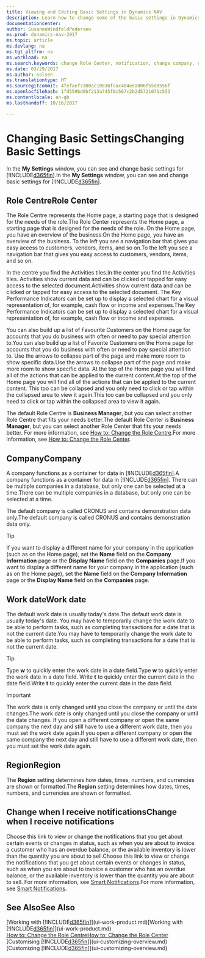 ```yaml
---
title: Viewing and Editing Basic Settings in Dynamics NAV
description: Learn how to change some of the basic settings in Dynamics NAV, for example, the Role Centre, company, or the work date.
documentationcenter: 
author: SusanneWindfeldPedersen
ms.prod: dynamics-nav-2017
ms.topic: article
ms.devlang: na
ms.tgt_pltfrm: na
ms.workload: na
ms.search.keywords: change Role Center, notification, change company, change work date
ms.date: 03/29/2017
ms.author: solsen
ms.translationtype: HT
ms.sourcegitcommit: 4fefaef7380ac10836fcac404eea006f55d8556f
ms.openlocfilehash: 1fd559bd0bf213a745f0c567c2b2d5721071c553
ms.contentlocale: en-gb
ms.lasthandoff: 10/16/2017

---
```

# <a name="changing-basic-settings"></a><span data-ttu-id="9c1f0-103">Changing Basic Settings</span><span class="sxs-lookup"><span data-stu-id="9c1f0-103">Changing Basic Settings</span></span>
<span data-ttu-id="9c1f0-104">In the **My Settings** window, you can see and change basic settings for [!INCLUDE[d365fin](includes/d365fin_md.md)].</span><span class="sxs-lookup"><span data-stu-id="9c1f0-104">In the **My Settings** window, you can see and change basic settings for [!INCLUDE[d365fin](includes/d365fin_md.md)].</span></span>  

## <a name="role-center"></a><span data-ttu-id="9c1f0-105">Role Centre</span><span class="sxs-lookup"><span data-stu-id="9c1f0-105">Role Center</span></span>
<span data-ttu-id="9c1f0-106">The Role Centre represents the Home page, a starting page that is designed for the needs of the role.</span><span class="sxs-lookup"><span data-stu-id="9c1f0-106">The Role Center represents the Home page, a starting page that is designed for the needs of the role.</span></span> <span data-ttu-id="9c1f0-107">On the Home page, you have an overview of the business.</span><span class="sxs-lookup"><span data-stu-id="9c1f0-107">On the Home page, you have an overview of the business.</span></span> <span data-ttu-id="9c1f0-108">To the left you see a navigation bar that gives you easy access to customers, vendors, items, and so on.</span><span class="sxs-lookup"><span data-stu-id="9c1f0-108">To the left you see a navigation bar that gives you easy access to customers, vendors, items, and so on.</span></span>

<span data-ttu-id="9c1f0-109">In the centre you find the Activities tiles.</span><span class="sxs-lookup"><span data-stu-id="9c1f0-109">In the center you find the Activities tiles.</span></span> <span data-ttu-id="9c1f0-110">Activities show current data and can be clicked or tapped for easy access to the selected document.</span><span class="sxs-lookup"><span data-stu-id="9c1f0-110">Activities show current data and can be clicked or tapped for easy access to the selected document.</span></span> <span data-ttu-id="9c1f0-111">The Key Performance Indicators can be set up to display a selected chart for a visual representation of, for example, cash flow or income and expenses.</span><span class="sxs-lookup"><span data-stu-id="9c1f0-111">The Key Performance Indicators can be set up to display a selected chart for a visual representation of, for example, cash flow or income and expenses.</span></span>

<span data-ttu-id="9c1f0-112">You can also build up a list of Favourite Customers on the Home page for accounts that you do business with often or need to pay special attention to.</span><span class="sxs-lookup"><span data-stu-id="9c1f0-112">You can also build up a list of Favorite Customers on the Home page for accounts that you do business with often or need to pay special attention to.</span></span> <span data-ttu-id="9c1f0-113">Use the arrows to collapse part of the page and make more room to show specific data.</span><span class="sxs-lookup"><span data-stu-id="9c1f0-113">Use the arrows to collapse part of the page and make more room to show specific data.</span></span> <span data-ttu-id="9c1f0-114">At the top of the Home page you will find all of the actions that can be applied to the current content.</span><span class="sxs-lookup"><span data-stu-id="9c1f0-114">At the top of the Home page you will find all of the actions that can be applied to the current content.</span></span> <span data-ttu-id="9c1f0-115">This too can be collapsed and you only need to click or tap within the collapsed area to view it again.</span><span class="sxs-lookup"><span data-stu-id="9c1f0-115">This too can be collapsed and you only need to click or tap within the collapsed area to view it again.</span></span>

<span data-ttu-id="9c1f0-116">The default Role Centre is **Business Manager**, but you can select another Role Centre that fits your needs better.</span><span class="sxs-lookup"><span data-stu-id="9c1f0-116">The default Role Center is **Business Manager**, but you can select another Role Center that fits your needs better.</span></span> <span data-ttu-id="9c1f0-117">For more information, see [How to: Change the Role Centre](change-role.md).</span><span class="sxs-lookup"><span data-stu-id="9c1f0-117">For more information, see [How to: Change the Role Center](change-role.md).</span></span>

## <a name="company"></a><span data-ttu-id="9c1f0-118">Company</span><span class="sxs-lookup"><span data-stu-id="9c1f0-118">Company</span></span>
<span data-ttu-id="9c1f0-119">A company functions as a container for data in [!INCLUDE[d365fin](includes/d365fin_md.md)].</span><span class="sxs-lookup"><span data-stu-id="9c1f0-119">A company functions as a container for data in [!INCLUDE[d365fin](includes/d365fin_md.md)].</span></span> <span data-ttu-id="9c1f0-120">There can be multiple companies in a database, but only one can be selected at a time.</span><span class="sxs-lookup"><span data-stu-id="9c1f0-120">There can be multiple companies in a database, but only one can be selected at a time.</span></span>

<span data-ttu-id="9c1f0-121">The default company is called CRONUS and contains demonstration data only.</span><span class="sxs-lookup"><span data-stu-id="9c1f0-121">The default company is called CRONUS and contains demonstration data only.</span></span>

> [!TIP]  
>   <span data-ttu-id="9c1f0-122">If you want to display a different name for your company in the application (such as on the Home page), set the **Name** field on the **Company Information** page or the **Display Name** field on the **Companies** page.</span><span class="sxs-lookup"><span data-stu-id="9c1f0-122">If you want to display a different name for your company in the application (such as on the Home page), set the **Name** field on the **Company Information** page or the **Display Name** field on the **Companies** page.</span></span>  

## <a name="work-date"></a><span data-ttu-id="9c1f0-123">Work date</span><span class="sxs-lookup"><span data-stu-id="9c1f0-123">Work date</span></span>
<span data-ttu-id="9c1f0-124">The default work date is usually today's date.</span><span class="sxs-lookup"><span data-stu-id="9c1f0-124">The default work date is usually today's date.</span></span> <span data-ttu-id="9c1f0-125">You may have to temporarily change the work date to be able to perform tasks, such as completing transactions for a date that is not the current date.</span><span class="sxs-lookup"><span data-stu-id="9c1f0-125">You may have to temporarily change the work date to be able to perform tasks, such as completing transactions for a date that is not the current date.</span></span>

> [!TIP]  
>   <span data-ttu-id="9c1f0-126">Type **w** to quickly enter the work date in a date field.</span><span class="sxs-lookup"><span data-stu-id="9c1f0-126">Type **w** to quickly enter the work date in a date field.</span></span> <span data-ttu-id="9c1f0-127">Write **t** to quickly enter the current date in the date field.</span><span class="sxs-lookup"><span data-stu-id="9c1f0-127">Write **t** to quickly enter the current date in the date field.</span></span>

> [!IMPORTANT]  
>   <span data-ttu-id="9c1f0-128">The work date is only changed until you close the company or until the date changes.</span><span class="sxs-lookup"><span data-stu-id="9c1f0-128">The work date is only changed until you close the company or until the date changes.</span></span> <span data-ttu-id="9c1f0-129">If you open a different company or open the same company the next day and still have to use a different work date, then you must set the work date again.</span><span class="sxs-lookup"><span data-stu-id="9c1f0-129">If you open a different company or open the same company the next day and still have to use a different work date, then you must set the work date again.</span></span>

## <a name="region"></a><span data-ttu-id="9c1f0-130">Region</span><span class="sxs-lookup"><span data-stu-id="9c1f0-130">Region</span></span>
<span data-ttu-id="9c1f0-131">The **Region** setting determines how dates, times, numbers, and currencies are shown or formatted.</span><span class="sxs-lookup"><span data-stu-id="9c1f0-131">The **Region** setting determines how dates, times, numbers, and currencies are shown or formatted.</span></span>   

## <a name="change-when-i-receive-notifications"></a><span data-ttu-id="9c1f0-132">Change when I receive notifications</span><span class="sxs-lookup"><span data-stu-id="9c1f0-132">Change when I receive notifications</span></span>
<span data-ttu-id="9c1f0-133">Choose this link to view or change the notifications that you get about certain events or changes in status, such as when you are about to invoice a customer who has an overdue balance, or the available inventory is lower than the quantity you are about to sell.</span><span class="sxs-lookup"><span data-stu-id="9c1f0-133">Choose this link to view or change the notifications that you get about certain events or changes in status, such as when you are about to invoice a customer who has an overdue balance, or the available inventory is lower than the quantity you are about to sell.</span></span> <span data-ttu-id="9c1f0-134">For more information, see [Smart Notifications](ui-smart-notifications.md).</span><span class="sxs-lookup"><span data-stu-id="9c1f0-134">For more information, see [Smart Notifications](ui-smart-notifications.md).</span></span>

## <a name="see-also"></a><span data-ttu-id="9c1f0-135">See Also</span><span class="sxs-lookup"><span data-stu-id="9c1f0-135">See Also</span></span>
<span data-ttu-id="9c1f0-136">[Working with [!INCLUDE[d365fin](includes/d365fin_md.md)]](ui-work-product.md)</span><span class="sxs-lookup"><span data-stu-id="9c1f0-136">[Working with [!INCLUDE[d365fin](includes/d365fin_md.md)]](ui-work-product.md)</span></span>  
[<span data-ttu-id="9c1f0-137">How to: Change the Role Centre</span><span class="sxs-lookup"><span data-stu-id="9c1f0-137">How to: Change the Role Center</span></span>](change-role.md)  
<span data-ttu-id="9c1f0-138">[Customising [!INCLUDE[d365fin](includes/d365fin_md.md)]](ui-customizing-overview.md)</span><span class="sxs-lookup"><span data-stu-id="9c1f0-138">[Customizing [!INCLUDE[d365fin](includes/d365fin_md.md)]](ui-customizing-overview.md)</span></span>  

